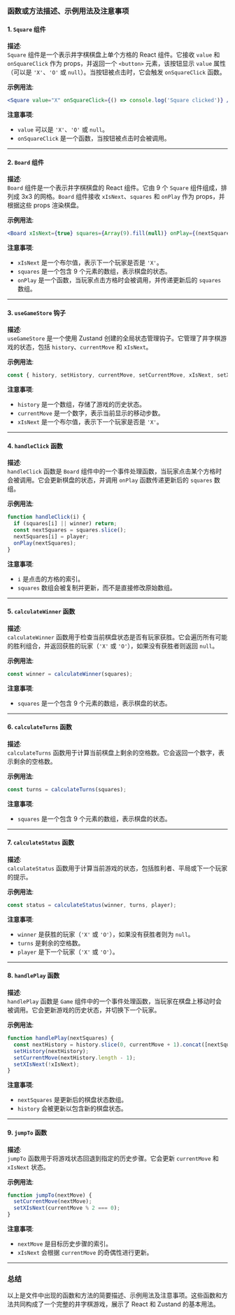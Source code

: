 ### 函数或方法描述、示例用法及注意事项

#### 1. `Square` 组件

**描述**:  
`Square` 组件是一个表示井字棋棋盘上单个方格的 React 组件。它接收 `value` 和 `onSquareClick` 作为 props，并返回一个 `<button>` 元素，该按钮显示 `value` 属性（可以是 `'X'`、`'O'` 或 `null`）。当按钮被点击时，它会触发 `onSquareClick` 函数。

**示例用法**:

```jsx
<Square value="X" onSquareClick={() => console.log('Square clicked')} />
```

**注意事项**:  

- `value` 可以是 `'X'`、`'O'` 或 `null`。
- `onSquareClick` 是一个函数，当按钮被点击时会被调用。

---

#### 2. `Board` 组件

**描述**:  
`Board` 组件是一个表示井字棋棋盘的 React 组件。它由 9 个 `Square` 组件组成，排列成 3x3 的网格。`Board` 组件接收 `xIsNext`、`squares` 和 `onPlay` 作为 props，并根据这些 props 渲染棋盘。

**示例用法**:

```jsx
<Board xIsNext={true} squares={Array(9).fill(null)} onPlay={(nextSquares) => console.log(nextSquares)} />
```

**注意事项**:  

- `xIsNext` 是一个布尔值，表示下一个玩家是否是 `'X'`。
- `squares` 是一个包含 9 个元素的数组，表示棋盘的状态。
- `onPlay` 是一个函数，当玩家点击方格时会被调用，并传递更新后的 `squares` 数组。

---

#### 3. `useGameStore` 钩子

**描述**:  
`useGameStore` 是一个使用 Zustand 创建的全局状态管理钩子。它管理了井字棋游戏的状态，包括 `history`、`currentMove` 和 `xIsNext`。

**示例用法**:

```jsx
const { history, setHistory, currentMove, setCurrentMove, xIsNext, setXIsNext } = useGameStore();
```

**注意事项**:  

- `history` 是一个数组，存储了游戏的历史状态。
- `currentMove` 是一个数字，表示当前显示的移动步数。
- `xIsNext` 是一个布尔值，表示下一个玩家是否是 `'X'`。

---

#### 4. `handleClick` 函数

**描述**:  
`handleClick` 函数是 `Board` 组件中的一个事件处理函数，当玩家点击某个方格时会被调用。它会更新棋盘的状态，并调用 `onPlay` 函数传递更新后的 `squares` 数组。

**示例用法**:

```jsx
function handleClick(i) {
  if (squares[i] || winner) return;
  const nextSquares = squares.slice();
  nextSquares[i] = player;
  onPlay(nextSquares);
}
```

**注意事项**:  

- `i` 是点击的方格的索引。
- `squares` 数组会被复制并更新，而不是直接修改原始数组。

---

#### 5. `calculateWinner` 函数

**描述**:  
`calculateWinner` 函数用于检查当前棋盘状态是否有玩家获胜。它会遍历所有可能的胜利组合，并返回获胜的玩家（`'X'` 或 `'O'`），如果没有获胜者则返回 `null`。

**示例用法**:

```jsx
const winner = calculateWinner(squares);
```

**注意事项**:  

- `squares` 是一个包含 9 个元素的数组，表示棋盘的状态。

---

#### 6. `calculateTurns` 函数

**描述**:  
`calculateTurns` 函数用于计算当前棋盘上剩余的空格数。它会返回一个数字，表示剩余的空格数。

**示例用法**:

```jsx
const turns = calculateTurns(squares);
```

**注意事项**:  

- `squares` 是一个包含 9 个元素的数组，表示棋盘的状态。

---

#### 7. `calculateStatus` 函数

**描述**:  
`calculateStatus` 函数用于计算当前游戏的状态，包括胜利者、平局或下一个玩家的提示。

**示例用法**:

```jsx
const status = calculateStatus(winner, turns, player);
```

**注意事项**:  

- `winner` 是获胜的玩家（`'X'` 或 `'O'`），如果没有获胜者则为 `null`。
- `turns` 是剩余的空格数。
- `player` 是下一个玩家（`'X'` 或 `'O'`）。

---

#### 8. `handlePlay` 函数

**描述**:  
`handlePlay` 函数是 `Game` 组件中的一个事件处理函数，当玩家在棋盘上移动时会被调用。它会更新游戏的历史状态，并切换下一个玩家。

**示例用法**:

```jsx
function handlePlay(nextSquares) {
  const nextHistory = history.slice(0, currentMove + 1).concat([nextSquares]);
  setHistory(nextHistory);
  setCurrentMove(nextHistory.length - 1);
  setXIsNext(!xIsNext);
}
```

**注意事项**:  

- `nextSquares` 是更新后的棋盘状态数组。
- `history` 会被更新以包含新的棋盘状态。

---

#### 9. `jumpTo` 函数

**描述**:  
`jumpTo` 函数用于将游戏状态回退到指定的历史步骤。它会更新 `currentMove` 和 `xIsNext` 状态。

**示例用法**:

```jsx
function jumpTo(nextMove) {
  setCurrentMove(nextMove);
  setXIsNext(currentMove % 2 === 0);
}
```

**注意事项**:  

- `nextMove` 是目标历史步骤的索引。
- `xIsNext` 会根据 `currentMove` 的奇偶性进行更新。

---

### 总结

以上是文件中出现的函数和方法的简要描述、示例用法及注意事项。这些函数和方法共同构成了一个完整的井字棋游戏，展示了 React 和 Zustand 的基本用法。
